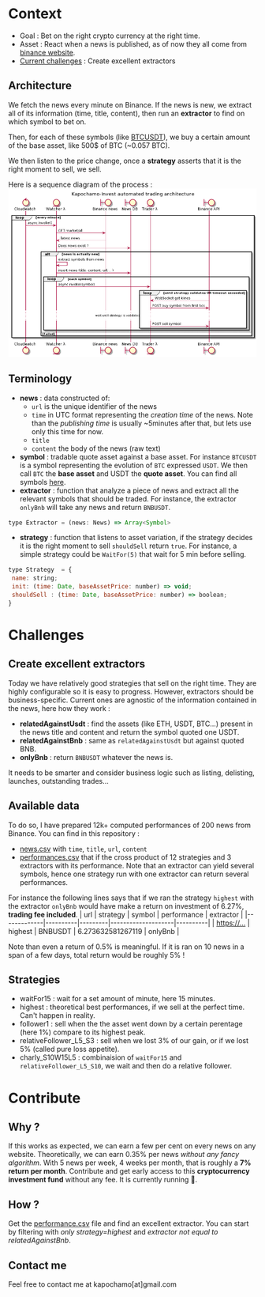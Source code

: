 # Context
- Goal : Bet on the right crypto currency at the right time.
- Asset : React when a news is published, as of now they all come from [binance website](https://binance.zendesk.com/hc/en-us).
- [Current challenges](#challenges) : Create excellent extractors

## Architecture
We fetch the news every minute on Binance. If the news is new, we extract all of its information (time, title, content), then run an **extractor** to find on which symbol to bet on.

Then, for each of these symbols (like [BTCUSDT](https://www.binance.com/en/trade/BTC_USDT)), we buy a certain amount of the base asset, like 500$ of BTC (~0.057 BTC). 

We then listen to the price change, once a **strategy** asserts that it is the right moment to sell, we sell.

Here is a sequence diagram of the process : 
![Kapochamo Invest Diagram](https://raw.githubusercontent.com/Edweis/kapochamo-invest-public/master/uml.png)

## Terminology
 - **news** : data constructed of:
   - `url` is the unique identifier of the news
   - `time` in UTC format representing the _creation time_ of the news. Note than the _publishing time_ is usually ~5minutes after that, but lets use only this time for now.
   - `title`
   - `content` the body of the news (raw text)
 - **symbol** : tradable quote asset against a base asset. For instance `BTCUSDT` is a symbol representing the evolution of `BTC` expressed `USDT`. We then call `BTC` the **base asset** and USDT the **quote asset**. You can find all symbols [here](https://www.binance.com/en/markets). 
 - **extractor** : function that analyze a piece of news and extract all the relevant symbols that should be traded. For instance, the extractor `onlyBnb` will take any news and return `BNBUSDT`.
 ```javascript
 type Extractor = (news: News) => Array<Symbol>
 ```
 - **strategy** : function that listens to asset variation, if the strategy decides it is the right moment to sell `shouldSell` return `true`. For instance, a simple strategy could be `WaitFor(5)` that wait for 5 min before selling.
 ```javascript
 type Strategy  = {
  name: string;
  init: (time: Date, baseAssetPrice: number) => void;
  shouldSell : (time: Date, baseAssetPrice: number) => boolean;
 }
 ```
 
# Challenges
## Create excellent extractors
Today we have relatively good strategies that sell on the right time. They are highly configurable so it is easy to progress.
However, extractors should be business-specific. Current ones are agnostic of the information contained in the news, here how they work : 
 - **relatedAgainstUsdt** : find the assets (like ETH, USDT, BTC...) present in the news title and content and return the symbol quoted one USDT.
 - **relatedAgainstBnb** : same as `relatedAgainstUsdt` but against quoted BNB.
 - **onlyBnb** : return `BNBUSDT` whatever the news is.

It needs to be smarter and consider business logic such as listing, delisting, launches, outstanding trades...

## Available data
To do so, I have prepared 12k+ computed performances of 200 news from Binance.
You can find in this repository : 
 - [news.csv]() with `time`, `title`, `url`, `content`
 - [performances.csv]() that if the cross product of 12 strategies and 3 extractors with its performance. Note that an extractor can yield several symbols, hence one strategy run with one extractor can return several performances.
 
 For instance the following lines says that if we ran the strategy `highest` with the extractor `onlyBnb` would have make a return on investment of 6.27%, **trading fee included**.
| url         | strategy | symbol  | performance         | extractor |
|-------------|----------|---------|--------------------|----------|
| [https://...](https://binance.zendesk.com/hc/en-us/articles/360041795572-Introducing-the-Cartesi-CTSI-Token-Sale-on-Binance-Launchpad) | highest  | BNBUSDT | 6.273632581267119  | onlyBnb  |

Note than even a return of 0.5% is meaningful. If it is ran on 10 news in a span of a few days, total return would be roughly 5% !

## Strategies
 - waitFor15 : wait for a set amount of minute, here 15 minutes.
 - highest : theoretical best performances, if we sell at the perfect time. Can't happen in reality.
 - follower1 : sell when the the asset went down by a certain perentage (here 1%) compare to its highest peak.
 - relativeFollower_L5_S3 : sell when we lost 3% of our gain, or if we lost 5% (called pure loss appetite).
 - charly_S10W15L5 : combinaision of `waitFor15` and `relativeFollower_L5_S10`, we wait and then do a relative follower.
 
# Contribute
## Why ?
If this works as expected, we can earn a few per cent on every news on any website. Theoretically, we can earn 0.35% per news _without any fancy algorithm_. With 5 news per week, 4 weeks per month, that is roughly a **7% return per month**.
Contribute and get early access to this **cryptocurrency investment fund** without any fee. It is currently running 💸.

## How ?
Get the [performance.csv]() file and find an excellent extractor.
You can start by filtering with _only strategy=highest_ and _extractor not equal to relatedAgainstBnb_.

## Contact me
Feel free to contact me at kapochamo[at]gmail.com

